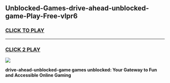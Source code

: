 
## Unblocked-Games-drive-ahead-unblocked-game-Play-Free-vlpr6
<h3>
<a href="https://premium76.site?title=drive-ahead-unblocked-game&ref=23A">CLICK TO PLAY</a></h3>
<hr>

<h3>
<a href="https://premium76.site?title=drive-ahead-unblocked-game&ref=23A">CLICK 2 PLAY</a>
  
</h3>

<a href="https://premium76.site?title=drive-ahead-unblocked-game&ref=23A"><img src="https://clearcache.store/games.png"></a>


**drive-ahead-unblocked-game games unblocked: Your Gateway to Fun and Accessible Online Gaming**
